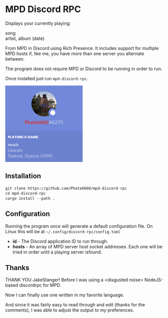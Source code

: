 # MPD Discord RPC

Displays your currently playing:

song<br>
artist, album (date) 

From MPD in Discord using Rich Presence. It includes support for multiple MPD hosts if, like me, you have more than one server you alternate between.

The program does not require MPD or Discord to be running in order to run.

Once installed just run `mpd-discord-rpc`.

![status](status.png)

## Installation

```
git clone https://github.com/Phate6660/mpd-discord-rpc
cd mpd-discord-rpc
cargo install --path .
```

## Configuration

Running the program once will generate a default configuration file. On Linux this will be at `~/.config/discord-rpc/config.toml`

- **id** - The Discord application ID to run through. 
- **hosts** - An array of MPD server host socket addresses. Each one will be tried in order until a playing server isfound.

## Thanks

THANK YOU JakeStanger! Before I was using a \<disgusted noise\> NodeJS-based discordrpc for MPD.

Now I can finally use one written in my favorite language.

And since it was fairly easy to read through and edit (thanks for the comments), I was able to adjust the output to my preferences.
